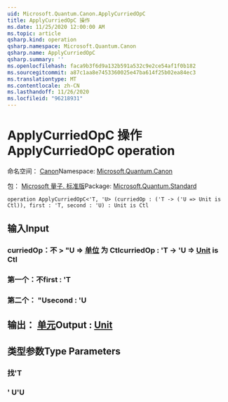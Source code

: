 ```yaml
---
uid: Microsoft.Quantum.Canon.ApplyCurriedOpC
title: ApplyCurriedOpC 操作
ms.date: 11/25/2020 12:00:00 AM
ms.topic: article
qsharp.kind: operation
qsharp.namespace: Microsoft.Quantum.Canon
qsharp.name: ApplyCurriedOpC
qsharp.summary: ''
ms.openlocfilehash: faca9b3f6d9a132b591a532c9e2ce54af1f0b182
ms.sourcegitcommit: a87c1aa8e7453360025e47ba614f25b02ea84ec3
ms.translationtype: MT
ms.contentlocale: zh-CN
ms.lasthandoff: 11/26/2020
ms.locfileid: "96218931"
---
```

# <a name="applycurriedopc-operation"></a><span data-ttu-id="d2523-102">ApplyCurriedOpC 操作</span><span class="sxs-lookup"><span data-stu-id="d2523-102">ApplyCurriedOpC operation</span></span>

<span data-ttu-id="d2523-103">命名空间： [Canon](xref:Microsoft.Quantum.Canon)</span><span class="sxs-lookup"><span data-stu-id="d2523-103">Namespace: [Microsoft.Quantum.Canon](xref:Microsoft.Quantum.Canon)</span></span>

<span data-ttu-id="d2523-104">包： [Microsoft 量子. 标准版](https://nuget.org/packages/Microsoft.Quantum.Standard)</span><span class="sxs-lookup"><span data-stu-id="d2523-104">Package: [Microsoft.Quantum.Standard](https://nuget.org/packages/Microsoft.Quantum.Standard)</span></span>




```qsharp
operation ApplyCurriedOpC<'T, 'U> (curriedOp : ('T -> ('U => Unit is Ctl)), first : 'T, second : 'U) : Unit is Ctl
```


## <a name="input"></a><span data-ttu-id="d2523-105">输入</span><span class="sxs-lookup"><span data-stu-id="d2523-105">Input</span></span>

### <a name="curriedop--t---u--unit--is-ctl"></a><span data-ttu-id="d2523-106">curriedOp：不 > "U => [单位](xref:microsoft.quantum.lang-ref.unit)  为 Ctl</span><span class="sxs-lookup"><span data-stu-id="d2523-106">curriedOp : 'T -> 'U => [Unit](xref:microsoft.quantum.lang-ref.unit)  is Ctl</span></span>




### <a name="first--t"></a><span data-ttu-id="d2523-107">第一个：不</span><span class="sxs-lookup"><span data-stu-id="d2523-107">first : 'T</span></span>




### <a name="second--u"></a><span data-ttu-id="d2523-108">第二个： "U</span><span class="sxs-lookup"><span data-stu-id="d2523-108">second : 'U</span></span>





## <a name="output--unit"></a><span data-ttu-id="d2523-109">输出： [单元](xref:microsoft.quantum.lang-ref.unit)</span><span class="sxs-lookup"><span data-stu-id="d2523-109">Output : [Unit](xref:microsoft.quantum.lang-ref.unit)</span></span>



## <a name="type-parameters"></a><span data-ttu-id="d2523-110">类型参数</span><span class="sxs-lookup"><span data-stu-id="d2523-110">Type Parameters</span></span>

### <a name="t"></a><span data-ttu-id="d2523-111">找</span><span class="sxs-lookup"><span data-stu-id="d2523-111">'T</span></span>


### <a name="u"></a><span data-ttu-id="d2523-112">' U</span><span class="sxs-lookup"><span data-stu-id="d2523-112">'U</span></span>

